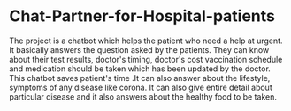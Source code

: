 # Chat-Partner-for-Hospital-patients
The project is a chatbot which helps the patient who need a help at urgent. It basically answers the question asked by the patients. They can know about their test results, doctor's timing, doctor's cost vaccination schedule and medication should be taken which has been updated by the doctor. This chatbot saves patient's time .It can also answer about the lifestyle, symptoms of any disease like corona. It can also give entire detail about particular disease and it also answers about the healthy food to be taken.
